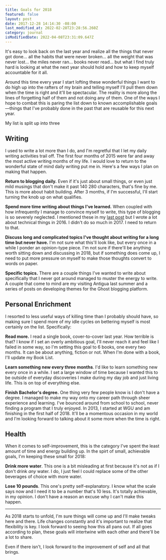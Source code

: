 ```yaml
---
title: Goals for 2018
featured: false
layout: post
date: 2017-12-28 14:14:30 -08:00
last_modified_at: 2022-02-28T23:28:56.260Z
category: journal
isModifiedDate: 2022-04-08T23:31:09.647Z
---
```


It's easy to look back on the last year and realize all the things that never got done… all the habits that were never broken… all the weight that was never lost… the miles never ran… books never read… but what I find truly hard is looking at what the next year should hold and how to keep myself accountable for it all.

Around this time every year I start lofting these wonderful things I want to do high up into the rafters of my brain and telling myself I'll pull them down when the time is right and it'll be spectacular. The reality is more along the lines of forgetting half of them and not doing any of them. One of the ways I hope to combat this is paring the list down to known accomplishable goals—things that I've probably done in the past that are reusable for this next year.

My list is split up into three 

## Writing

I used to write a lot more than I do, and I'm regretful that I let my daily writing activities trail off. The first four months of 2015 were far and away the most active writing months of my life. I would love to return to the wonderful state of mind daily writing put me in. Here's a few ways I plan on making that happen.

**Return to blogging daily.** Even if it's just about small things, or even just mild musings that don't make it past 140 280 characters, that's fine by me. This is more about habit building. After 3 months, if I'm successful, I'll start turning the knob up on what qualifies.

**Spend more time writing about things I've learned.** When coupled with how infrequently I manage to convince myself to write, this type of blogging is so severely neglected. I mentioned these in my [last post](/my-2017-year-in-review/) but I wrote a lot about technical things in 2016. I didn't do so much in 2017. I need to return to that.

**Discuss long and complicated topics I've thought about writing for a long time but never have.** I'm not sure what this'll look like, but every once in a while I ponder an opinion-type piece. I'm not sure if there'll be anything worth sitting down and discussing in 2018, but if something does come up, I need to put more pressure on myself to make those thoughts convert to words on paper.

**Specific topics.** There are a couple things I've wanted to write about specifically that I never got around managed to muster the energy to write. A couple that come to mind are my visiting Antigua last summer and a series of posts on developing themes for the Ghost blogging platform.

## Personal Enrichment

I resorted to less useful ways of killing time than I probably should have, so making sure I spend more of my idle cycles on bettering myself is most certainly on the list. Specifically:

**Read more.** I read a single book, cover-to-cover last year. How terrible is that? I know if I set an overly ambitious goal, I'll never reach it and feel like I failed in some way, so I'm setting this goal to 6 books, one every two months. It can be about anything, fiction or not. When I'm done with a book, I'll update my Book List.

**Learn something new every three months**. I'd like to learn something new every once in a while. I set a large window of time because I wanted this to be outside of everyday discoveries I make during my day job and just living life. This is on top of everything else.

**Finish Bachelor's degree.** One thing very few people know is I don't have a degree. I managed to make my way onto my career path through sheer experience and learning. I've bounced around from school to school, never finding a program that I truly enjoyed. In 2013, I started at WGU and am finishing in the first half of 2018. It'll be a momentous occasion in my world and I'm looking forward to talking about it some more when the time is right.

## Health

When it comes to self-improvement, this is the category I've spent the least amount of time and energy building up. In the spirt of small, achievable goals, I'm keeping these small for 2018:

**Drink more water**. This one is a bit misleading at first because it's not as if I don't drink _any_ water. I do, I just feel I could replace some of the other beverages of choice with more water.

**Lose 10 pounds**. This one's pretty self-explanatory. I know what the scale says now and I need it to be a number that's 10 less. It's totally achievable, in my opinion. I don't have a reason an excuse why I can't make this happen.

* * *

As 2018 starts to unfold, I'm sure things will come up and I'll make tweaks here and there. Life changes constantly and it's important to realize that flexibility is key. I look forward to seeing how this all pans out. If all goes according to plan, these goals will intertwine with each other and there'll be a lot to share.

Even if there isn't, I look forward to the improvement of self and all that brings.

